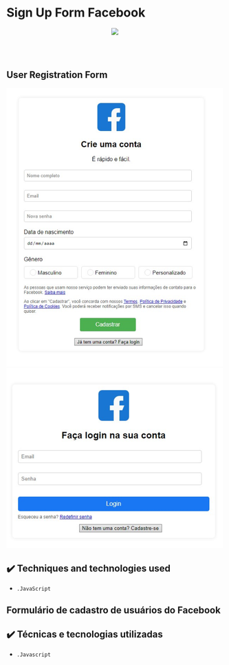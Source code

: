 # Sign Up Form Facebook
<p align="center"><img src="http://img.shields.io/static/v1?label=PROJECT%20STATUS&message=PROGRESS&color=GREEN&style=for-the-badge"/></p>
<br>
<br>
<h2>User Registration Form</h2>


<img src="/Printscreen/1.jpg" alt="Screenshot">
<img src="/Printscreen/2.jpg" alt="Screenshot">

## ✔️ Techniques and technologies used
- ``.JavaScript``

<i class="fa-solid fa-rocket"></i>
<h2>Formulário de cadastro de usuários do Facebook</h2>
<div>

## ✔️ Técnicas e tecnologias utilizadas

- ``.Javascript``

